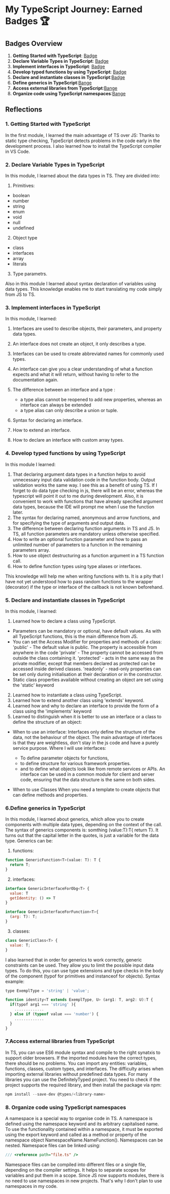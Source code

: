 # My TypeScript Journey: Earned Badges 🏆

## Badges Overview

1. **Getting Started with TypeScript**: [Badge](https://learn.microsoft.com/api/achievements/share/en-us/Nuttik-9120/EJAE7XJP?sharingId=E839C56D540D058F)
2. **Declare Variable Types in TypeScript**: [Badge](https://learn.microsoft.com/api/achievements/share/en-us/Nuttik-9120/YVH2ZENR?sharingId=E839C56D540D058F)
3. **Implement interfaces in TypeScript**: [Badge](https://learn.microsoft.com/api/achievements/share/en-us/Nuttik-9120/UF5FPY53?sharingId=E839C56D540D058F)
4. **Develop typed functions by using TypeScript**: [Badge](https://learn.microsoft.com/api/achievements/share/en-us/Nuttik-9120/24XTJ8BV?sharingId=E839C56D540D058F)
5. **Declare and instantiate classes in TypeScript**:[Badge](https://learn.microsoft.com/api/achievements/share/en-us/Nuttik-9120/ZPFL4QH2?sharingId=E839C56D540D058F)
6. **Define generics in TypeScript**:[Bange](https://learn.microsoft.com/api/achievements/share/en-us/Nuttik-9120/FZUBHFEX?sharingId=E839C56D540D058F)
7. **Access external libraries from TypeScript**:[Bange](https://learn.microsoft.com/api/achievements/share/en-us/Nuttik-9120/ZPFC4RC2?sharingId=E839C56D540D058F)
8. **Organize code using TypeScript namespaces**:[Bange](https://learn.microsoft.com/api/achievements/share/en-us/Nuttik-9120/YVH55LVR?sharingId=E839C56D540D058F)

## Reflections

### 1. Getting Started with TypeScript

In the first module, I learned the main advantage of TS over JS: Thanks to static type checking, TypeScript detects problems in the code early in the development process.
I also learned how to install the TypeScript compiler in VS Code.

### 2. Declare Variable Types in TypeScript

In this module, I learned about the data types in TS.
They are divided into:

1.  Primitives:

- boolean
- number
- string
- enum
- void
- null
- undefined

2.  Object type

- сlass
- interfaces
- array
- literals

3.  Type parametrs.

Also in this module I learned about syntax declaration of variables using data types.
This knowledge enables me to start translating my code simply from JS to TS.

### 3. Implement interfaces in TypeScript

In this module, I learned:

1.  Interfaces are used to describe objects, their parameters, and property data types.
2.  An interface does not create an object, it only describes a type.
3.  Interfaces can be used to create abbreviated names for commonly used types.
4.  An interface can give you a clear understanding of what a function expects and what it will return, without having to refer to the documentation again.
5.  The difference between an interface and a type :

    - a type alias cannot be reopened to add new properties, whereas an interface can always be extended
    - a type alias can only describe a union or tuple.

6.  Syntax for declaring an interface.
7.  How to extend an interface.
8.  How to declare an interface with custom array types.

### 4. Develop typed functions by using TypeScript

In this module I learned:

1. That declaring argument data types in a function helps to avoid unnecessary input data validation code in the function body.
   Output validation works the same way. I see this as a benefit of using TS. If I forget to do data type checking in js, there will be an error, whereas the typescript will point it out to me during development.
   Also, it is convenient to work with functions that have already specified argument data types, because the IDE will prompt me when I use the function later.
2. The syntax for declaring named, anonymous and arrow functions, and for specifying the type of arguments and output data.
3. The difference between declaring function arguments in TS and JS. In TS, all function parameters are mandatory unless otherwise specified.
4. How to write an optional function parameter and how to pass an unlimited number of parameters to a function in the remaining parameters array.
5. How to use object destructuring as a function argument in a TS function call.
6. How to define function types using type aliases or interfaces.

This knowledge will help me when writing functions with ts. It is a pity that I have not yet understood how to pass random functions to the wrapper (decorator) if the type or interface of the callback is not known beforehand.

### 5. Declare and instantiate classes in TypeScript

In this module, I learned:

1. Learned how to declare a class using TypeScript.

- Parameters can be mandatory or optional, have default values. As with all TypeScript functions, this is the main difference from JS.
- You can set the Access Modifier for properties and methods of a class:
  'public' - The default value is public. The property is accessible from anywhere in the code
  'private' - The property cannot be accessed from outside the class containing it.
  'protected' - acts in the same way as the private modifier, except that members declared as protected can be accessed inside derived classes.
  'readonly' - read-only properties can be set only during initialisation at their declaration or in the constructor.
- Static class properties available without creating an object are set using the 'static' keyword

2. Learned how to instantiate a class using TypeScript.
3. Learned how to extend another class using 'extends' keyword.
4. Learned how and why to declare an interface to provide the form of a class using the 'implements' keyword
5. Learned to distinguish when it is better to use an interface or a class to define the structure of an object:

- When to use an interface:
  Interfaces only define the structure of the data, not the behaviour of the object.
  The main advantage of interfaces is that they are weightless, don't stay in the js code and have a purely service purpose.
  Where I will use interfaces:

  - To define parameter objects for functions,
  - to define structure for various framework properties.
  - and to define what objects look like from remote services or APIs.
    An interface can be used in a common module for client and server code, ensuring that the data structure is the same on both sides.

- When to use Classes
  When you need a template to create objects that can define methods and properties.

### 6.Define generics in TypeScript

In this module, I learned about generics, which allow you to create components with multiple data types, depending on the context of the call.
The syntax of generics components is: somthing <T>(value:T):T{ return T}.
It turns out that the capital letter in the quotes, is just a variable for the data type.
Generics can be:

1. functions:

```javascript
function GenericFunction<T>(value: T): T {
  return T;
}
```

2. interfaces:

```javascript
interface GenericInterfaceForObg<T> {
  value: T
  getIdentity: () => T
}

interface GenericInterfaceForFunction<T>{
  (arg: T): T;
}
```

3. classes:

```javascript
class GenericClass<T> {
  value: T;
}
```

I also learned that in order for generics to work correctly, generic constraints can be used.
They allow you to limit the possible input data types. To do this, you can use type extensions and type checks in the body of the component (typof for primitives and instanceof for objects).
Syntax example:

```javascript
type ExemplType = 'string' | 'value';

function identity<T extends ExemplType, U> (arg1: T, arg2: U):T {
  if(typof arg1 === 'string' ){
    .............
  } else if (typeof value === 'number') {
    .............
  }
}
```

### 7.Access external libraries from TypeScript

In TS, you can use ES6 module syntax and compile to the right synatxis to support older browsers.
If the imported modules have the correct types, there should be no problems. You can import any entities: variables, functions, classes, custom types, and interfaces.
The difficulty arises when importing external libraries without predefined data types.
For many libraries you can use the DefinitelyTyped project. You need to check if the project supports the required library, and then install the package via npm:

```javascript
npm install --save-dev @types/<library-name>
```

### 8. Organize code using TypeScript namespaces

A namespace is a special way to organise code in TS.
A namespace is defined using the namespace keyword and its arbitrary capitalised name.
To use the functionality contained within a namespace, it must be exported using the export keyword and called as a method or property of the namespace object NamespaceName.NameFunction().
Namespaces can be nested. Namespace files can be linked using:

```javascript
/// <reference path="file.ts" />
```

Namespace files can be compiled into different files or a single file, depending on the compiler settings.
It helps to separate scopes for variables and put them in a scope.
Since JS now supports modules, there is no need to use namespaces in new projects. That's why I don't plan to use namespaces in my code.
